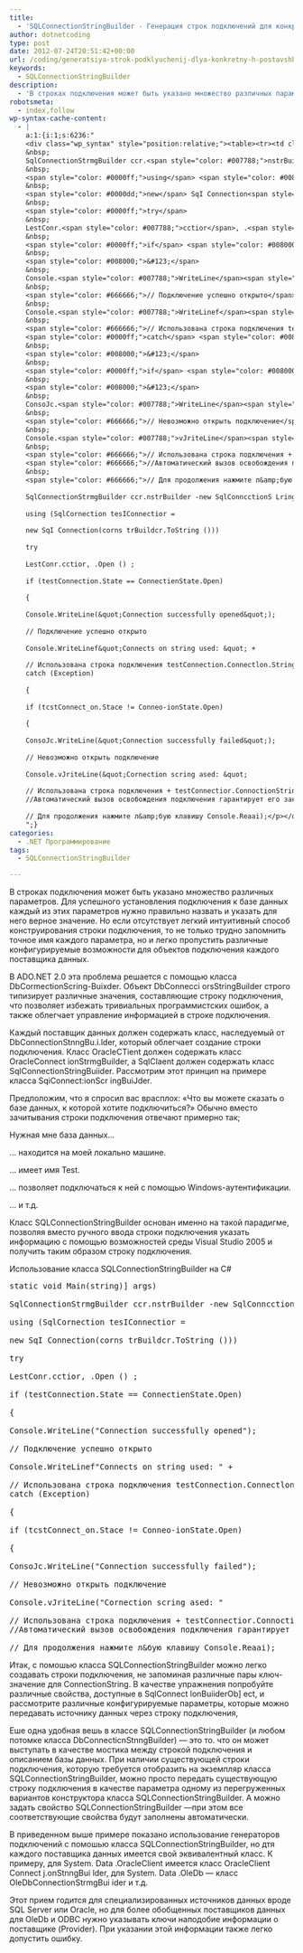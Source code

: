 ```yaml
---
title:
  - 'SQLConnectionStringBuilder - Генерация строк подключений для конкретных поставщиков'
author: dotnetcoding
type: post
date: 2012-07-24T20:51:42+00:00
url: /coding/generatsiya-strok-podklyuchenij-dlya-konkretny-h-postavshhikov.html
keywords:
  - SQLConnectionStringBuilder
description:
  - 'В строках подключения может быть указано множество различных параметров. Для успешного установления подключения к базе данных каждый из этих параметров нужно правильно назвать и указать для него верное значение. '
robotsmeta:
  - index,follow
wp-syntax-cache-content:
  - |
    a:1:{i:1;s:6236:"
    <div class="wp_syntax" style="position:relative;"><table><tr><td class="code"><pre class="cpp" style="font-family:monospace;"><span style="color: #0000ff;">static</span> <span style="color: #0000ff;">void</span> Main<span style="color: #008000;">&#40;</span>string<span style="color: #008000;">&#41;</span><span style="color: #008000;">&#93;</span> args<span style="color: #008000;">&#41;</span>
    &nbsp;
    SqlConnectionStrmgBuilder ccr.<span style="color: #007788;">nstrBuilder</span> <span style="color: #000040;">-</span><span style="color: #0000dd;">new</span> SqlConncctionS LringBuilder<span style="color: #008000;">&#40;</span><span style="color: #008000;">&#41;</span><span style="color: #008080;">;</span> connstrBuiider.<span style="color: #007788;">DatdSourcc</span> <span style="color: #000080;">=</span> <span style="color: #FF0000;">&quot;(local)&quot;</span><span style="color: #008080;">;</span> connstrRuildpr. <span style="color: #007788;">Inn</span> rialCatdlog <span style="color: #000080;">=</span> <span style="color: #FF0000;">&quot;'Test&quot;</span><span style="color: #008080;">;</span> connstrBuilder.<span style="color: #007788;">InleqratedSecurity</span> <span style="color: #000040;">-</span> <span style="color: #0000ff;">true</span><span style="color: #008080;">;</span>
    &nbsp;
    <span style="color: #0000ff;">using</span> <span style="color: #008000;">&#40;</span>SqlCornection tesIConnectior <span style="color: #000080;">=</span>
    &nbsp;
    <span style="color: #0000dd;">new</span> SqI Connection<span style="color: #008000;">&#40;</span>corns trBuildcr.<span style="color: #007788;">ToString</span> <span style="color: #008000;">&#40;</span><span style="color: #008000;">&#41;</span><span style="color: #008000;">&#41;</span><span style="color: #008000;">&#41;</span>
    &nbsp;
    <span style="color: #0000ff;">try</span>
    &nbsp;
    LestConr.<span style="color: #007788;">cctior</span>, .<span style="color: #007788;">Open</span> <span style="color: #008000;">&#40;</span><span style="color: #008000;">&#41;</span> <span style="color: #008080;">;</span>
    &nbsp;
    <span style="color: #0000ff;">if</span> <span style="color: #008000;">&#40;</span>testConnection.<span style="color: #007788;">State</span> <span style="color: #000080;">==</span> ConnectienState.<span style="color: #007788;">Open</span><span style="color: #008000;">&#41;</span>
    &nbsp;
    <span style="color: #008000;">&#123;</span>
    &nbsp;
    Console.<span style="color: #007788;">WriteLine</span><span style="color: #008000;">&#40;</span><span style="color: #FF0000;">&quot;Connection successfully opened&quot;</span><span style="color: #008000;">&#41;</span><span style="color: #008080;">;</span>
    &nbsp;
    <span style="color: #666666;">// Подключение успешно открыто</span>
    &nbsp;
    Console.<span style="color: #007788;">WriteLinef</span><span style="color: #FF0000;">&quot;Connects on string used: &quot;</span> <span style="color: #000040;">+</span>
    &nbsp;
    <span style="color: #666666;">// Использована строка подключения testConnection.Connectlon.String) ;</span>
    <span style="color: #0000ff;">catch</span> <span style="color: #008000;">&#40;</span>Exception<span style="color: #008000;">&#41;</span>
    &nbsp;
    <span style="color: #008000;">&#123;</span>
    &nbsp;
    <span style="color: #0000ff;">if</span> <span style="color: #008000;">&#40;</span>tcstConnect_on.<span style="color: #007788;">Stace</span> <span style="color: #000040;">!</span><span style="color: #000080;">=</span> Conneo<span style="color: #000040;">-</span>ionState.<span style="color: #007788;">Open</span><span style="color: #008000;">&#41;</span>
    &nbsp;
    <span style="color: #008000;">&#123;</span>
    &nbsp;
    ConsoJс.<span style="color: #007788;">WriteLine</span><span style="color: #008000;">&#40;</span><span style="color: #FF0000;">&quot;Connection successfully failed&quot;</span><span style="color: #008000;">&#41;</span><span style="color: #008080;">;</span>
    &nbsp;
    <span style="color: #666666;">// Невозможно открыть подключение</span>
    &nbsp;
    Console.<span style="color: #007788;">vJriteLine</span><span style="color: #008000;">&#40;</span><span style="color: #FF0000;">&quot;Cornection scring ased: &quot;</span>
    &nbsp;
    <span style="color: #666666;">// Использована строка подключения + testConnectior.ConnoctionString);</span>
    <span style="color: #666666;">//Автоматический вызов освобождения подключения гарантирует его закрытие Console.WriteLine(&quot;Press ary key to continue...&quot;);</span>
    &nbsp;
    <span style="color: #666666;">// Для продолжения нажмите л&amp;бую клавишу Console.Reaai);</span></pre></td></tr></table><p class="theCode" style="display:none;">static void Main(string)] args)
    
    SqlConnectionStrmgBuilder ccr.nstrBuilder -new SqlConncctionS LringBuilder(); connstrBuiider.DatdSourcc = &quot;(local)&quot;; connstrRuildpr. Inn rialCatdlog = &quot;'Test&quot;; connstrBuilder.InleqratedSecurity - true;
    
    using (SqlCornection tesIConnectior =
    
    new SqI Connection(corns trBuildcr.ToString ()))
    
    try
    
    LestConr.cctior, .Open () ;
    
    if (testConnection.State == ConnectienState.Open)
    
    {
    
    Console.WriteLine(&quot;Connection successfully opened&quot;);
    
    // Подключение успешно открыто
    
    Console.WriteLinef&quot;Connects on string used: &quot; +
    
    // Использована строка подключения testConnection.Connectlon.String) ;
    catch (Exception)
    
    {
    
    if (tcstConnect_on.Stace != Conneo-ionState.Open)
    
    {
    
    ConsoJс.WriteLine(&quot;Connection successfully failed&quot;);
    
    // Невозможно открыть подключение
    
    Console.vJriteLine(&quot;Cornection scring ased: &quot;
    
    // Использована строка подключения + testConnectior.ConnoctionString);
    //Автоматический вызов освобождения подключения гарантирует его закрытие Console.WriteLine(&quot;Press ary key to continue...&quot;);
    
    // Для продолжения нажмите л&amp;бую клавишу Console.Reaai);</p></div>
    ";}
categories:
  - .NET Программирование
tags:
  - SQLConnectionStringBuilder

---
```

В строках подключения может быть указано множество различных параметров. Для успешного установления подключения к базе данных каждый из этих параметров нужно правильно назвать и указать для него верное значение. Но если отсутствует легкий интуитивный способ конструирования строки подключения, то не только трудно запомнить точное имя каждого параметра, но и легко пропустить различные конфигурируемые возможности для объектов подключения каждого поставщика данных.<!--more-->

В ADO.NET 2.0 эта проблема решается с помощью класса DbCormectionScring-Buixder. Объект DbConnecci orsStringBuilder строго типизирует различные значения, составляющие строку подключения, что позволяет избежать тривиальных программистских ошибок, а также облегчает управление информацией в строке подключения.

Каждый поставщик данных должен содержать класс, наследуемый от DbConnectionStnngBu.i.lder, который облегчает создание строки подключения. Класс OracleCTient должен содержать класс OracleConnect ionStrmgBuilder, a SqlClaent должен содержать класс SqlConnectionStringBuiider. Рассмотрим этот принцип на примере класса SqiConnect:ionScr ingBuiJder.

Предположим, что я спросил вас врасплох: &#171;Что вы можете сказать о базе данных, к которой хотите подключиться?&#187; Обычно вместо зачитывания строки подключения отвечают примерно так;

Нужная мне база данных&#8230;

&#8230; находится на моей локально машине.
  
&#8230; имеет имя Test.
  
&#8230; позволяет подключаться к ней с помощью Windows-аутентификации.
  
&#8230; и т.д.

Класс SQLConnectionStringBuilder основан именно на такой парадигме, позволяя вместо ручного ввода строки подключения указать информацию с помощью возможностей среды Visual Studio 2005 и получить таким образом строку подключения. 

Использование класса SQLConnectionStringBuilder на C# 

<pre lang="cpp">static void Main(string)] args)

SqlConnectionStrmgBuilder ccr.nstrBuilder -new SqlConncctionS LringBuilder(); connstrBuiider.DatdSourcc = "(local)"; connstrRuildpr. Inn rialCatdlog = "'Test"; connstrBuilder.InleqratedSecurity - true;

using (SqlCornection tesIConnectior =

new SqI Connection(corns trBuildcr.ToString ()))

try

LestConr.cctior, .Open () ;

if (testConnection.State == ConnectienState.Open)

{

Console.WriteLine("Connection successfully opened");

// Подключение успешно открыто

Console.WriteLinef"Connects on string used: " +

// Использована строка подключения testConnection.Connectlon.String) ;
catch (Exception)

{

if (tcstConnect_on.Stace != Conneo-ionState.Open)

{

ConsoJс.WriteLine("Connection successfully failed");

// Невозможно открыть подключение

Console.vJriteLine("Cornection scring ased: "

// Использована строка подключения + testConnectior.ConnoctionString);
//Автоматический вызов освобождения подключения гарантирует его закрытие Console.WriteLine("Press ary key to continue...");

// Для продолжения нажмите л&#038;бую клавишу Console.Reaai);
</pre>

Итак, с помошью класса SQLConnectionStringBuilder можно легко создавать строки подключения, не запоминая различные пары ключ-значение для ConnectionString. В качестве упражнения попробуйте различные свойства, доступные в SqlConnect lonBuiiderOb] ect, и рассмотрите различные конфигурируемые параметры, которые можно передавать источнику данных через строку подключения,

Еше одна удобная вешь в классе SQLConnectionStringBuilder (и любом потомке класса DbConnecticnStnngBuilder) — это то. что он может выступать в качестве мостика между строкой подключения и описанием базы данных. При наличии существующей строки подключения, которую требуется отобразить на экземпляр класса SQLConnectionStringBuilder, можно просто передать существующую строку подключения в качестве параметра одному из перегруженных вариантов конструктора класса SQLConnectionStringBuilder. А можно задать свойство SQLConnectionStringBuilder —при этом все соответствующие свойства будут заполнены автоматически.

В приведенном выше примере показано использование генераторов подключений с помошью класса SQLConnectionStringBuilder, но дтя каждого поставщика данных имеется свой эквивалентный класс. К примеру, для System. Data .OracleClient имеется класс OracleClient Connect j.onStnngBui lder, для System. Data .OleDb — класс OleDbConnectionStrmgBui ider и т.д.

Этот прием годится для специализированных источников данных вроде SQL Server или Oracle, но для более обобщенных поставщиков данных для OleDb и ODBC нужно указывать ключи наподобие информации о поставщике (Provider). При указании этой информации также легко допустить ошибку.